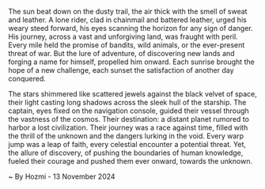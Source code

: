 
The sun beat down on the dusty trail, the air thick with the smell of sweat and leather. A lone rider, clad in chainmail and battered leather, urged his weary steed forward, his eyes scanning the horizon for any sign of danger. His journey, across a vast and unforgiving land, was fraught with peril. Every mile held the promise of bandits, wild animals, or the ever-present threat of war. But the lure of adventure, of discovering new lands and forging a name for himself, propelled him onward. Each sunrise brought the hope of a new challenge, each sunset the satisfaction of another day conquered.

The stars shimmered like scattered jewels against the black velvet of space, their light casting long shadows across the sleek hull of the starship. The captain, eyes fixed on the navigation console, guided their vessel through the vastness of the cosmos.  Their destination: a distant planet rumored to harbor a lost civilization. Their journey was a race against time, filled with the thrill of the unknown and the dangers lurking in the void.  Every warp jump was a leap of faith, every celestial encounter a potential threat.  Yet, the allure of discovery, of pushing the boundaries of human knowledge, fueled their courage and pushed them ever onward, towards the unknown. 

~ By Hozmi - 13 November 2024
